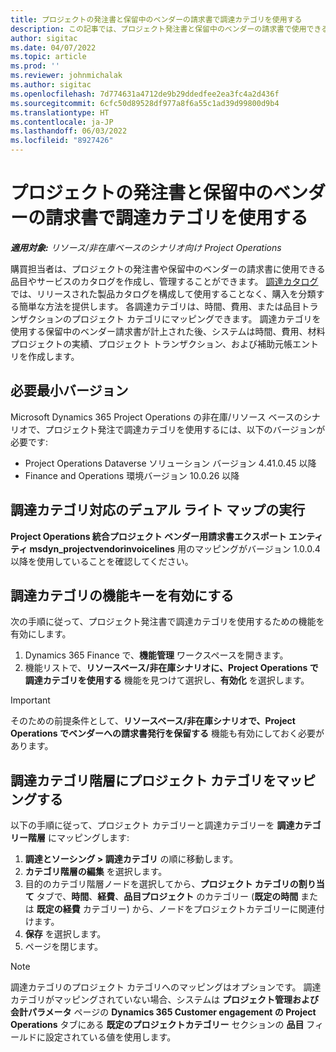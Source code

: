 ```yaml
---
title: プロジェクトの発注書と保留中のベンダーの請求書で調達カテゴリを使用する
description: この記事では、プロジェクト発注書と保留中のベンダーの請求書で使用できる調達カテゴリを設定する方法について説明します。
author: sigitac
ms.date: 04/07/2022
ms.topic: article
ms.prod: ''
ms.reviewer: johnmichalak
ms.author: sigitac
ms.openlocfilehash: 7d774631a4712de9b29ddedfee2ea3fc4a2d436f
ms.sourcegitcommit: 6cfc50d89528df977a8f6a55c1ad39d99800d9b4
ms.translationtype: HT
ms.contentlocale: ja-JP
ms.lasthandoff: 06/03/2022
ms.locfileid: "8927426"
---
```

# <a name="use-procurement-categories-with-project-purchase-orders-and-pending-vendor-invoices"></a>プロジェクトの発注書と保留中のベンダーの請求書で調達カテゴリを使用する

_**適用対象:** リソース/非在庫ベースのシナリオ向け Project Operations_

購買担当者は、プロジェクトの発注書や保留中のベンダーの請求書に使用できる品目やサービスのカタログを作成し、管理することができます。 [調達カタログ](/dynamics365/supply-chain/procurement/procurement-catalogs)では、リリースされた製品カタログを構成して使用することなく、購入を分類する簡単な方法を提供します。 各調達カテゴリは、時間、費用、または品目トランザクションのプロジェクト カテゴリにマッピングできます。 調達カテゴリを使用する保留中のベンダー請求書が計上された後、システムは時間、費用、材料プロジェクトの実績、プロジェクト トランザクション、および補助元帳エントリを作成します。

## <a name="minimum-version-requirements"></a>必要最小バージョン

Microsoft Dynamics 365 Project Operations の非在庫/リソース ベースのシナリオで、プロジェクト発注で調達カテゴリを使用するには、以下のバージョンが必要です:

- Project Operations Dataverse ソリューション バージョン 4.41.0.45 以降
- Finance and Operations 環境バージョン 10.0.26 以降

## <a name="run-dual-write-maps-for-procurement-category-support"></a>調達カテゴリ対応のデュアル ライト マップの実行

**Project Operations 統合プロジェクト ベンダー用請求書エクスポート エンティティ msdyn\_projectvendorinvoicelines** 用のマッピングがバージョン 1.0.0.4 以降を使用していることを確認してください。

## <a name="enable-the-feature-key-for-procurement-categories"></a>調達カテゴリの機能キーを有効にする

次の手順に従って、プロジェクト発注書で調達カテゴリを使用するための機能を有効にします。

1. Dynamics 365 Finance で、**機能管理** ワークスペースを開きます。
1. 機能リストで、**リソースベース/非在庫シナリオに、Project Operations で調達カテゴリを使用する** 機能を見つけて選択し、**有効化** を選択します。

> [!IMPORTANT]
> そのための前提条件として、**リソースベース/非在庫シナリオで、Project Operations でベンダーへの請求書発行を保留する** 機能も有効にしておく必要があります。

## <a name="map-project-categories-in-the-procurement-category-hierarchy"></a>調達カテゴリ階層にプロジェクト カテゴリをマッピングする

以下の手順に従って、プロジェクト カテゴリーと調達カテゴリーを **調達カテゴリー階層** にマッピングします:

1. **調達とソーシング \> 調達カテゴリ** の順に移動します。
1. **カテゴリ階層の編集** を選択します。
1. 目的のカテゴリ階層ノードを選択してから、**プロジェクト カテゴリの割り当て** タブで、**時間**、**経費**、**品目プロジェクト** のカテゴリー (**既定の時間** または **既定の経費** カテゴリー) から、ノードをプロジェクトカテゴリーに関連付けます。
1. **保存** を選択します。
1. ページを閉じます。

> [!NOTE]
> 調達カテゴリのプロジェクト カテゴリへのマッピングはオプションです。 調達カテゴリがマッピングされていない場合、システムは **プロジェクト管理および会計パラメータ** ページの **Dynamics 365 Customer engagement の Project Operations** タブにある **既定のプロジェクトカテゴリー** セクションの **品目** フィールドに設定されている値を使用します。
